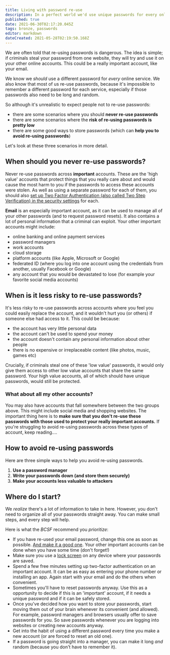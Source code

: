 ```yaml
---
title: Living with password re-use
description: In a perfect world we'd use unique passwords for every online service. But the world isn't perfect...
published: true
date: 2021-06-30T02:17:20.045Z
tags: bronze, passwords
editor: markdown
dateCreated: 2021-05-28T02:19:50.168Z
---
```


We are often told that re-using passwords is dangerous. The idea is simple; if criminals steal your password from one website, they will try and use it on your other online accounts. This could be a really important account, like your email.

We know we *should* use a different password for *every* online service. We also know that most of us re-use passwords, because it's impossible to remember a different password for each service, especially if those passwords also need to be long and random.

So although it's unrealistic to expect people not to re-use passwords:

-   there are some scenarios where you should **never re-use passwords**
-   there are some scenarios where the **risk of re-using passwords is pretty low**
-   there are some good ways to store passwords (which can **help you to avoid re-using passwords**)

Let's look at these three scenarios in more detail.


## When should you never re-use passwords?

Never re-use passwords across **important** accounts. These are the 'high value' accounts that protect things that you really care about and would cause the most harm to you if the passwords to access these accounts were stolen. As well as using a separate password for each of them, you should also [set up Two Factor Authentication (also called Two Step Verification) in the security settings](/bronze-training/passwords/multi-factor-authentication-online-services) for each.

**Email** is an especially important account, as it can be used to manage all of your other passwords (and to request password resets). It also contains a lot of personal information that a criminal can exploit. Your other important accounts might include:

- online banking and online payment services
- password managers
- work accounts
- cloud storage
- platform accounts (like Apple, Microsoft or Google)
- federated ID (where you log into one account using the credentials from another, usually Facebook or Google)
- any account that you would be devastated to lose (for example your favorite social media accounts)


## When is it less risky to re-use passwords?

It's less risky to re-use passwords across accounts where you feel you could easily replace the account, and it wouldn't hurt you (or others) if someone else had access to it. This could be because:

- the account has very little personal data
- the account can't be used to spend your money
- the account doesn't contain any personal information about other people
- there is no expensive or irreplaceable content (like photos, music, games etc)

Crucially, if criminals steal one of these 'low value' passwords, it would only give them access to other low value accounts that share the same password. Your high value accounts, all of which should have unique passwords, would still be protected.

### **What about all my other accounts?**

You may also have accounts that fall somewhere between the two groups above. This might include social media and shopping websites. The important thing here is to **make sure that you don't re-use these passwords with those used to protect your really important accounts.** If you're struggling to avoid re-using passwords across these types of account, keep reading....


## How to avoid re-using passwords

Here are three simple ways to help you avoid re-using passwords.

1.  **Use a password manager**
2.  **Write your passwords down (and store them securely)**
3.  **Make your accounts less valuable to attackers**

## Where do I start?

We *realize* there's a lot of information to take in here. However, you don't need to organize all of your passwords straight away. You can make small steps, and every step will help.

Here is what the *BCSF* recommend you *prioritize*:

-   If you have re-used your email password, change this one as soon as possible. [And make it a good one](/bronze-training/passwords/three-random-words-or-thinkrandom-0). Your other important accounts can be done when you have some time (don't forget!)
-   Make sure you use a [lock screen](https://en.wikipedia.org/wiki/Lock_screen) on any device where your passwords are saved.
-   Spend a few free minutes setting up two-factor authentication on an important account. It can be as easy as entering your phone number or installing an app. Again start with your email and do the others when convenient.
-   Sometimes you'll have to reset passwords anyway. Use this as a opportunity to decide if this is an 'important' account, if it needs a unique password and if it can be safely stored.
-   Once you've decided how you want to store your passwords, start moving them out of your brain whenever its convenient (and allowed). For example, password managers and browsers usually offer to save passwords for you. So save passwords whenever you are logging into websites or creating new accounts anyway.
-   Get into the habit of using a different password every time you make a new account (or are forced to reset an old one).
-   If a password is going straight into a manager, you can make it long *and* random (because you don't have to remember it).